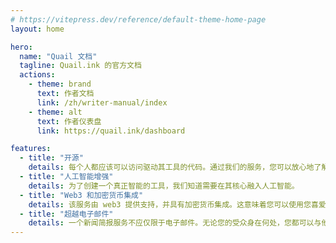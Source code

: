 ```yaml
---
# https://vitepress.dev/reference/default-theme-home-page
layout: home

hero:
  name: "Quail 文档"
  tagline: Quail.ink 的官方文档
  actions:
    - theme: brand
      text: 作者文档
      link: /zh/writer-manual/index
    - theme: alt
      text: 作者仪表盘
      link: https://quail.ink/dashboard

features:
  - title: "开源"
    details: 每个人都应该可以访问驱动其工具的代码。通过我们的服务，您可以放心地了解背后发生的事情。
  - title: "人工智能增强"
    details: 为了创建一个真正智能的工具，我们知道需要在其核心融入人工智能。
  - title: "Web3 和加密货币集成"
    details: 该服务由 web3 提供支持，并具有加密货币集成。这意味着您可以使用您喜爱的加密货币支付我们的服务费用，甚至可以通过为社区做出贡献来获得奖励。
  - title: "超越电子邮件"
    details: 一个新闻简报服务不应仅限于电子邮件。无论您的受众身在何处，您都可以与他们保持联系。无论是通过聊天应用还是社交网络，我们都为您提供全方位的支持。
---
```


